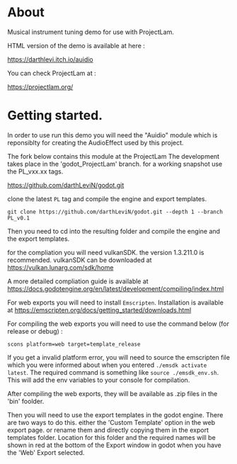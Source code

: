 # About

Musical instrument tuning demo for use with ProjectLam.

HTML version of the demo is available at here :

https://darthlevi.itch.io/auidio

You can check ProjectLam at :

https://projectlam.org/

# Getting started.

In order to use run this demo you will need the "Auidio" module which is reponsiblty for creating the AudioEffect used by this project.

The fork below contains this module at the ProjectLam 
The development takes place in the 'godot_ProjectLam' branch. for a working snapshot use the PL_vxx.xx tags.

https://github.com/darthLeviN/godot.git

clone the latest ```PL``` tag and compile the engine and export templates.

```
git clone https://github.com/darthLeviN/godot.git --depth 1 --branch PL_v0.1
```

Then you need to cd into the resulting folder and compile the engine and the export templates.

for the compliation you will need vulkanSDK. the version 1.3.211.0 is recommended. vulkanSDK can be downloaded at https://vulkan.lunarg.com/sdk/home

A more detailed compliation guide is available at https://docs.godotengine.org/en/latest/development/compiling/index.html 

For web exports you will need to install ```Emscripten```. Installation is available at https://emscripten.org/docs/getting_started/downloads.html

For compiling the web exports you will need to use the command below (for release or debug) :
```
scons platform=web target=template_release
```

If you get a invalid platform error, you will need to source the emscripten file which you were informed about when you entered ```./emsdk activate latest```. The required command is something like ```source ./emsdk_env.sh```. This will add the env variables to your console for compilation.

After compiling the web exports, they will be available as .zip files in the 'bin' foolder.

Then you will need to use the export templates in the godot engine. There are two ways to do this. either the 'Custom Template' option in the web export page. or rename them and directly copying them in the export templates folder. Location for this folder and the required names will be shown in red at the bottom of the Export window in godot when you have the 'Web' Export selected.
